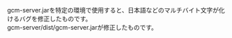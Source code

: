 gcm-server.jarを特定の環境で使用すると、日本語などのマルチバイト文字が化けるバグを修正したものです。  
gcm-server/dist/gcm-server.jarが修正したものです。
